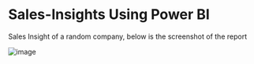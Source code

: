 # Sales-Insights Using Power BI

Sales Insight of a random company, below is the screenshot of the report

![image](https://github.com/sorunair/Sales-Insights-using-Power-BI/assets/167282796/a81e52b8-6eb8-42ad-954e-b411ecbaac8d)
